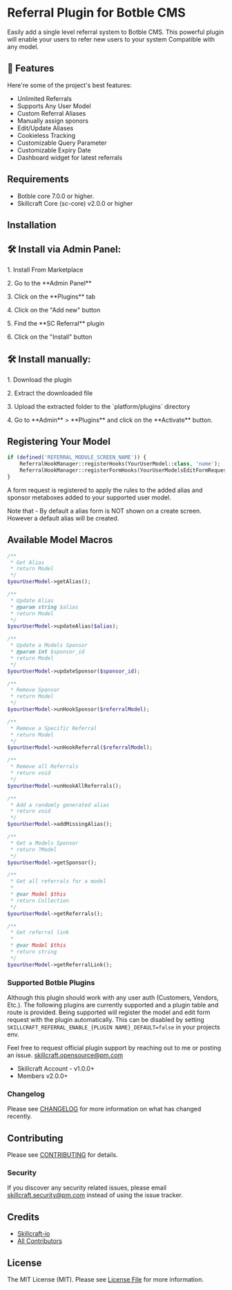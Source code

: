 # Referral Plugin for Botble CMS

Easily add a single level referral system to Botble CMS. This powerful plugin will enable your users to refer new users to your system Compatible with any model.

## 🧐 Features

Here're some of the project's best features:

*   Unlimited Referrals
*   Supports Any User Model
*   Custom Referral Aliases
*   Manually assign sponors
*   Edit/Update Aliases
*   Cookieless Tracking
*   Customizable Query Parameter
*   Customizable Expiry Date
*   Dashboard widget for latest referrals

## Requirements

- Botble core 7.0.0 or higher.
- Skillcraft Core (sc-core) v2.0.0 or higher

## Installation

<h2>🛠️ Install via Admin Panel:</h2>

<p>1. Install From Marketplace</p>

<p>2. Go to the **Admin Panel**</p>

<p>3. Click on the **Plugins** tab</p>

<p>4. Click on the "Add new" button</p>

<p>5. Find the **SC Referral** plugin</p>

<p>6. Click on the "Install" button</p>


<h2>🛠️ Install manually:</h2>

<p>1. Download the plugin</p>

<p>2. Extract the downloaded file</p>

<p>3. Upload the extracted folder to the `platform/plugins` directory</p>

<p>4. Go to **Admin** > **Plugins** and click on the **Activate** button.</p>


## Registering Your Model

```php
if (defined('REFERRAL_MODULE_SCREEN_NAME')) {
    ReferralHookManager::registerHooks(YourUserModel::class, 'name');
    ReferralHookManager::registerFormHooks(YourUserModelsEditFormRequest::class, 'name');
}
```
A form request is registered to apply the rules to the added alias and sponsor metaboxes added to your supported user model. 

Note that - By default a alias form is NOT shown on a create screen. However a default alias will be created.


## Available Model Macros

```php
/**
 * Get Alias
 * return Model
 */
$yourUserModel->getAlias();

/**
 * Update Alias
 * @param string $alias
 * return Model
 */
$yourUserModel->updateAlias($alias);

/**
 * Update a Models Sponsor
 * @param int $sponsor_id
 * return Model
 */
$yourUserModel->updateSponsor($sponsor_id);

/**
 * Remove Sponsor
 * return Model
 */
$yourUserModel->unHookSponsor($referralModel);

/**
 * Remove a Specific Referral
 * return Model
 */
$yourUserModel->unHookReferral($referralModel);

/**
 * Remove all Referrals
 * return void
 */
$yourUserModel->unHookAllReferrals();

/**
 * Add a randomly generated alias
 * return void
 */
$yourUserModel->addMissingAlias();

/**
 * Get a Models Sponsor
 * return ?Model
 */
$yourUserModel->getSponsor();

/**
 * Get all referrals for a model
 * 
 * @var Model $this
 * return Collection
 */
$yourUserModel->getReferrals();

/**
 * Get referral link
 * 
 * @var Model $this
 * return string
 */
$yourUserModel->getReferralLink();
```

### Supported Botble Plugins

Although this plugin should work with any user auth (Customers, Vendors, Etc.). The following plugins are currently supported and a plugin table and route is provided. Being supported will register the model and edit form request with the plugin automatically. This can be disabled by setting ```SKILLCRAFT_REFERRAL_ENABLE_{PLUGIN NAME}_DEFAULT=false``` in your projects env.

Feel free to request official plugin support by reaching out to me or posting an issue. skillcraft.opensource@pm.com

- Skillcraft Account - v1.0.0+
- Members v2.0.0+


### Changelog

Please see [CHANGELOG](CHANGELOG.md) for more information on what has changed recently.

## Contributing

Please see [CONTRIBUTING](CONTRIBUTING.md) for details.

### Security

If you discover any security related issues, please email skillcraft.security@pm.com instead of using the issue tracker.

## Credits

- [Skillcraft-io](https://github.com/skillcraft-io)
- [All Contributors](../../contributors)

## License

The MIT License (MIT). Please see [License File](LICENSE) for more information.